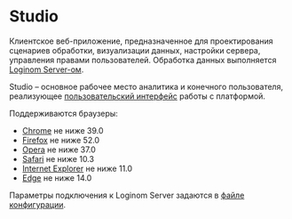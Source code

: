 # Studio

Клиентское веб-приложение, предназначенное для проектирования сценариев обработки, визуализации данных, настройки сервера, управления правами пользователей. Обработка данных выполняется [Loginom Server-ом](../server).

Studio – основное рабочее место аналитика и конечного пользователя, реализующее [пользовательский интерфейс]() работы с платформой.

Поддерживаются браузеры:

* [Chrome](https://www.google.ru/chrome/browse) не ниже 39.0
* [Firefox](https://www.mozilla.org/en-US/firefox/organizations/) не ниже 52.0
* [Opera](http://www.opera.com/ru) не ниже 37.0
* [Safari](https://www.apple.com/ru/safari/) не ниже 10.3
* [Internet Explorer](https://www.microsoft.com/ru-ru/download/internet-explorer.aspx) не ниже 11.0
* [Edge](https://www.microsoft.com/ru-ru/windows/microsoft-edge) не ниже 14.0

Параметры подключения к Loginom Server задаются в [файле конфигурации](./config.md).